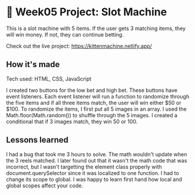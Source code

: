 # 🎰 Week05 Project: Slot Machine

This is a slot machine with 5 items. If the user gets 3 matching items, they will win money. If not, they can continue betting.

Check out the live project: https://kittenmachine.netlify.app/


## How it's made

Tech used: HTML, CSS, JavaScript

I created two buttons for the low bet and high bet. These buttons have event listeners. Each event listener will run a function to randomize through the five items and if all three items match, the user will win either $50 or $100. To randomize the items, I first put all 5 images in an array. I used the Math.floor(Math.random()) to shuffle through the 5 images. I created a conditional that if 3 images match, they win 50 or 100.

## Lessons learned
I had a bug that took me 3 hours to solve. The math wouldn't update when the 3 reels matched. I later found out that it wasn't the math code that was incorrect, but I wasn't targetting the element class properly with document.querySelector since it was localized to one function. I had to change its scope to global. I was happy to learn first hand how local and global scopes affect your code.
